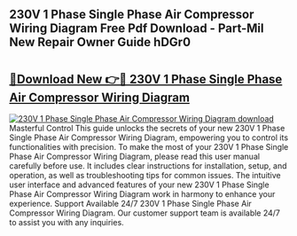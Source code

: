 ## 230V 1 Phase Single Phase Air Compressor Wiring Diagram Free Pdf Download - Part-Mil New Repair Owner Guide hDGr0

# <h2><a href="http://dftoys9.blite.top/?on=230V+1+Phase+Single+Phase+Air+Compressor+Wiring+Diagram">🔗Download New 👉🔴 230V 1 Phase Single Phase Air Compressor Wiring Diagram</a></h2>

[![230V 1 Phase Single Phase Air Compressor Wiring Diagram download](https://i.imgur.com/lujVjoI.png)](http://dftoys9.blite.top/?on=230V+1+Phase+Single+Phase+Air+Compressor+Wiring+Diagram)
Masterful Control This guide unlocks the secrets of your new 230V 1 Phase Single Phase Air Compressor Wiring Diagram, empowering you to control its functionalities with precision. To make the most of your 230V 1 Phase Single Phase Air Compressor Wiring Diagram, please read this user manual carefully before use. It includes clear instructions for installation, setup, and operation, as well as troubleshooting tips for common issues. The intuitive user interface and advanced features of your new 230V 1 Phase Single Phase Air Compressor Wiring Diagram work in harmony to enhance your experience. Support Available 24/7 230V 1 Phase Single Phase Air Compressor Wiring Diagram. Our customer support team is available 24/7 to assist you with any inquiries.
